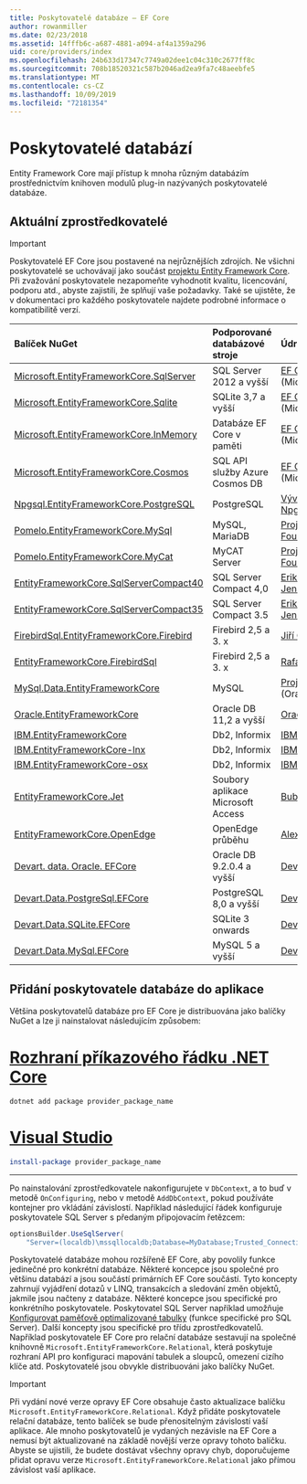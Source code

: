 ```yaml
---
title: Poskytovatelé databáze – EF Core
author: rowanmiller
ms.date: 02/23/2018
ms.assetid: 14fffb6c-a687-4881-a094-af4a1359a296
uid: core/providers/index
ms.openlocfilehash: 24b633d17347c7749a02dee1c04c310c2677ff8c
ms.sourcegitcommit: 708b18520321c587b2046ad2ea9fa7c48aeebfe5
ms.translationtype: MT
ms.contentlocale: cs-CZ
ms.lasthandoff: 10/09/2019
ms.locfileid: "72181354"
---
```

# <a name="database-providers"></a>Poskytovatelé databází

Entity Framework Core mají přístup k mnoha různým databázím prostřednictvím knihoven modulů plug-in nazývaných poskytovatelé databáze.

## <a name="current-providers"></a>Aktuální zprostředkovatelé
> [!IMPORTANT]  
> Poskytovatelé EF Core jsou postavené na nejrůznějších zdrojích. Ne všichni poskytovatelé se uchovávají jako součást [projektu Entity Framework Core](https://github.com/aspnet/EntityFrameworkCore). Při zvažování poskytovatele nezapomeňte vyhodnotit kvalitu, licencování, podporu atd., abyste zajistili, že splňují vaše požadavky. Také se ujistěte, že v dokumentaci pro každého poskytovatele najdete podrobné informace o kompatibilitě verzí.

| Balíček NuGet                                                                                                        | Podporované databázové stroje | Údržba/dodavatel                                                           | Poznámky/požadavky | Užitečné odkazy                                                                                                                                                                                       |
|:---------------------------------------------------------------------------------------------------------------------|:---------------------------|:------------------------------------------------------------------------------|:---------------------|:---------------------------------------------------------------------------------------------------------------------------------------------------------------------------------------------------|
| [Microsoft.EntityFrameworkCore.SqlServer](https://www.nuget.org/packages/Microsoft.EntityFrameworkCore.SqlServer)    | SQL Server 2012 a vyšší    | [EF Core projekt](https://github.com/aspnet/EntityFrameworkCore/) (Microsoft) |                      | [doc](xref:core/providers/sql-server/index)                                                                                                                                                       |
| [Microsoft.EntityFrameworkCore.Sqlite](https://www.nuget.org/packages/Microsoft.EntityFrameworkCore.Sqlite)          | SQLite 3,7 a vyšší         | [EF Core projekt](https://github.com/aspnet/EntityFrameworkCore/) (Microsoft) |                      | [doc](xref:core/providers/sqlite/index)                                                                                                                                                           |
| [Microsoft.EntityFrameworkCore.InMemory](https://www.nuget.org/packages/Microsoft.EntityFrameworkCore.InMemory)      | Databáze EF Core v paměti | [EF Core projekt](https://github.com/aspnet/EntityFrameworkCore/) (Microsoft) | Pouze pro testování     | [doc](xref:core/providers/in-memory/index)                                                                                                                                                        |
| [Microsoft.EntityFrameworkCore.Cosmos](https://www.nuget.org/packages/Microsoft.EntityFrameworkCore.Cosmos)          | SQL API služby Azure Cosmos DB    | [EF Core projekt](https://github.com/aspnet/EntityFrameworkCore/) (Microsoft) |                      | [doc](xref:core/providers/cosmos/index)                                                                                                                                                           |
| [Npgsql.EntityFrameworkCore.PostgreSQL](https://www.nuget.org/packages/Npgsql.EntityFrameworkCore.PostgreSQL)        | PostgreSQL                 | [Vývojový tým Npgsql](https://github.com/npgsql)                          |                      | [doc](https://www.npgsql.org/efcore/index.html)                                                                                                                                                   |
| [Pomelo.EntityFrameworkCore.MySql](https://www.nuget.org/packages/Pomelo.EntityFrameworkCore.MySql)                  | MySQL, MariaDB             | [Projekt pomelo Foundation](https://github.com/PomeloFoundation)              |                      | [Tool](https://github.com/PomeloFoundation/Pomelo.EntityFrameworkCore.MySql/blob/master/README.md)                                                                                               |
| [Pomelo.EntityFrameworkCore.MyCat](https://www.nuget.org/packages/Pomelo.EntityFrameworkCore.MyCat)                  | MyCAT Server               | [Projekt pomelo Foundation](https://github.com/PomeloFoundation)              | Pouze předběžné verze      | [Tool](https://github.com/PomeloFoundation/Pomelo.EntityFrameworkCore.MyCat/blob/master/README.md)                                                                                               |
| [EntityFrameworkCore.SqlServerCompact40](https://www.nuget.org/packages/EntityFrameworkCore.SqlServerCompact40)      | SQL Server Compact 4,0     | [Erik Ejlskov Jensen](https://github.com/ErikEJ/)                             | .NET Framework       | [wiki](https://github.com/ErikEJ/EntityFramework.SqlServerCompact/wiki/Using-EF-Core-with-SQL-Server-Compact-in-Traditional-.NET-Applications)                                                     |
| [EntityFrameworkCore.SqlServerCompact35](https://www.nuget.org/packages/EntityFrameworkCore.SqlServerCompact35)      | SQL Server Compact 3.5     | [Erik Ejlskov Jensen](https://github.com/ErikEJ/)                             | .NET Framework       | [wiki](https://github.com/ErikEJ/EntityFramework.SqlServerCompact/wiki/Using-EF-Core-with-SQL-Server-Compact-in-Traditional-.NET-Applications)                                                     |
| [FirebirdSql.EntityFrameworkCore.Firebird](https://www.nuget.org/packages/FirebirdSql.EntityFrameworkCore.Firebird/) | Firebird 2,5 a 3. x       | [Jiří Činčura](https://github.com/cincuranet)                                 |                      | [doc](https://github.com/cincuranet/FirebirdSql.Data.FirebirdClient/blob/master/Provider/docs/entity-framework-core.md)                                                                           |
| [EntityFrameworkCore.FirebirdSql](https://www.nuget.org/packages/EntityFrameworkCore.FirebirdSql/)                   | Firebird 2,5 a 3. x       | [Rafael Almeida](https://github.com/ralmsdeveloper)                           |                      | [wiki](https://github.com/ralmsdeveloper/EntityFrameworkCore.FirebirdSQL/wiki)                                                                                                                     |
| [MySql.Data.EntityFrameworkCore](https://www.nuget.org/packages/MySql.Data.EntityFrameworkCore)                      | MySQL                      | [Projekt MySQL](https://dev.mysql.com) (Oracle)                               |                      | [doc](https://dev.mysql.com/doc/connector-net/en/connector-net-entityframework-core.html)                                                                                                         |
| [Oracle.EntityFrameworkCore](https://www.nuget.org/packages/Oracle.EntityFrameworkCore/)                             | Oracle DB 11,2 a vyšší     | [Oracle](https://www.oracle.com/technetwork/topics/dotnet/)                   | Předběžná verze           | [webu](https://www.oracle.com/technetwork/topics/dotnet/)                                                                                                                                       |
| [IBM.EntityFrameworkCore](https://www.nuget.org/packages/IBM.EntityFrameworkCore)                                    | Db2, Informix              | [IBM](https://ibm.com)                                                        | Verze Windows      | [blog](https://www.ibm.com/developerworks/community/blogs/96960515-2ea1-4391-8170-b0515d08e4da/entry/Creating_Entity_Data_Model_using_IBM_Data_Server_providers_for_Entity_Framework_Core?lang=en) |
| [IBM.EntityFrameworkCore-lnx](https://www.nuget.org/packages/IBM.EntityFrameworkCore-lnx)                            | Db2, Informix              | [IBM](https://ibm.com)                                                        | Verze systému Linux        | [blog](https://www.ibm.com/developerworks/community/blogs/96960515-2ea1-4391-8170-b0515d08e4da/entry/Creating_Entity_Data_Model_using_IBM_Data_Server_providers_for_Entity_Framework_Core?lang=en) |
| [IBM.EntityFrameworkCore-osx](https://www.nuget.org/packages/IBM.EntityFrameworkCore-osx)                            | Db2, Informix              | [IBM](https://ibm.com)                                                        | verze macOS        | [blog](https://www.ibm.com/developerworks/community/blogs/96960515-2ea1-4391-8170-b0515d08e4da/entry/Creating_Entity_Data_Model_using_IBM_Data_Server_providers_for_Entity_Framework_Core?lang=en) |
| [EntityFrameworkCore.Jet](https://www.nuget.org/packages/EntityFrameworkCore.Jet/)                                   | Soubory aplikace Microsoft Access     | [Bubi](https://github.com/bubibubi)                                           | .NET Framework       | [Tool](https://github.com/bubibubi/EntityFrameworkCore.Jet/blob/master/docs/README.md)                                                                                                           |
| [EntityFrameworkCore.OpenEdge](https://www.nuget.org/packages/EntityFrameworkCore.OpenEdge/)                         | OpenEdge průběhu          | [Alex Wiese](https://github.com/alexwiese)                                    |                      | [Tool](https://github.com/alexwiese/EntityFrameworkCore.OpenEdge/blob/master/README.md)                                                                                                          |
| [Devart. data. Oracle. EFCore](https://www.nuget.org/packages/Devart.Data.Oracle.EFCore/)                               | Oracle DB 9.2.0.4 a vyšší  | [DevArt](https://www.devart.com/)                                             | Hrazen                 | [doc](https://www.devart.com/dotconnect/oracle/docs/)                                                                                                                                             |
| [Devart.Data.PostgreSql.EFCore](https://www.nuget.org/packages/Devart.Data.PostgreSql.EFCore/)                       | PostgreSQL 8,0 a vyšší     | [DevArt](https://www.devart.com/)                                             | Hrazen                 | [doc](https://www.devart.com/dotconnect/postgresql/docs/)                                                                                                                                         |
| [Devart.Data.SQLite.EFCore](https://www.nuget.org/packages/Devart.Data.SQLite.EFCore/)                               | SQLite 3 onwards           | [DevArt](https://www.devart.com/)                                             | Hrazen                 | [doc](https://www.devart.com/dotconnect/sqlite/docs/)                                                                                                                                             |
| [Devart.Data.MySql.EFCore](https://www.nuget.org/packages/Devart.Data.MySql.EFCore/)                                 | MySQL 5 a vyšší            | [DevArt](https://www.devart.com/)                                             | Hrazen                 | [doc](https://www.devart.com/dotconnect/mysql/docs/)                                                                                                                                              |

## <a name="adding-a-database-provider-to-your-application"></a>Přidání poskytovatele databáze do aplikace

Většina poskytovatelů databáze pro EF Core je distribuována jako balíčky NuGet a lze ji nainstalovat následujícím způsobem:

# <a name="net-core-clitabdotnet-core-cli"></a>[Rozhraní příkazového řádku .NET Core](#tab/dotnet-core-cli)

``` console
dotnet add package provider_package_name
```

# <a name="visual-studiotabvs"></a>[Visual Studio](#tab/vs)

``` powershell
install-package provider_package_name
```

***

Po nainstalování zprostředkovatele nakonfigurujete v `DbContext`, a to buď v metodě `OnConfiguring`, nebo v metodě `AddDbContext`, pokud používáte kontejner pro vkládání závislostí.
Například následující řádek konfiguruje poskytovatele SQL Server s předaným připojovacím řetězcem:

``` csharp
optionsBuilder.UseSqlServer(
    "Server=(localdb)\mssqllocaldb;Database=MyDatabase;Trusted_Connection=True;");
```  

Poskytovatelé databáze mohou rozšířeně EF Core, aby povolily funkce jedinečné pro konkrétní databáze.
Některé koncepce jsou společné pro většinu databází a jsou součástí primárních EF Core součástí.
Tyto koncepty zahrnují vyjádření dotazů v LINQ, transakcích a sledování změn objektů, jakmile jsou načteny z databáze.
Některé koncepce jsou specifické pro konkrétního poskytovatele.
Poskytovatel SQL Server například umožňuje [Konfigurovat paměťově optimalizované tabulky](xref:core/providers/sql-server/memory-optimized-tables) (funkce specifické pro SQL Server).
Další koncepty jsou specifické pro třídu zprostředkovatelů.
Například poskytovatele EF Core pro relační databáze sestavují na společné knihovně `Microsoft.EntityFrameworkCore.Relational`, která poskytuje rozhraní API pro konfiguraci mapování tabulek a sloupců, omezení cizího klíče atd. Poskytovatelé jsou obvykle distribuováni jako balíčky NuGet.

> [!IMPORTANT]  
> Při vydání nové verze opravy EF Core obsahuje často aktualizace balíčku `Microsoft.EntityFrameworkCore.Relational`.
> Když přidáte poskytovatele relační databáze, tento balíček se bude přenositelným závislostí vaší aplikace.
> Ale mnoho poskytovatelů je vydaných nezávisle na EF Core a nemusí být aktualizované na základě novější verze opravy tohoto balíčku.
> Abyste se ujistili, že budete dostávat všechny opravy chyb, doporučujeme přidat opravu verze `Microsoft.EntityFrameworkCore.Relational` jako přímou závislost vaší aplikace.

